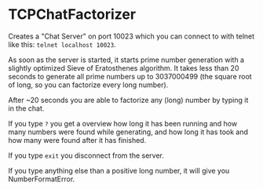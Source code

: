 # TCPChatFactorizer

Creates a "Chat Server" on port 10023 which you can connect to with telnet like this:
`telnet localhost 10023`.

As soon as the server is started, it starts prime number generation with a slightly optimized Sieve of Eratosthenes algorithm. It takes less than 20 seconds to generate all prime numbers up to 3037000499 (the square root of long, so you can factorize every long number).

After ~20 seconds you are able to factorize any (long) number by typing it in the chat.

If you type `?` you get a overview how long it has been running and how many numbers were found while generating, and how long it has took and how many were found after it has finished. 

If you type `exit` you disconnect from the server.

If you type anything else than a positive long number, it will give you NumberFormatError.
